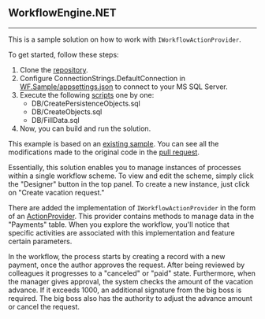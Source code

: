 ## WorkflowEngine.NET

---

This is a sample solution on how to work with `IWorkflowActionProvider`.

To get started, follow these steps:

1. Clone the [repository](https://github.com/Andrew-Solo/SUPPORT-797).
2. Configure ConnectionStrings.DefaultConnection in [WF.Sample/appsettings.json](https://github.com/Andrew-Solo/SUPPORT-797/blob/main/WF.Sample/appsettings.json) to connect to your MS SQL Server.
3. Execute the following [scripts](https://github.com/Andrew-Solo/SUPPORT-797/tree/main/DB) one by one:
   - DB/CreatePersistenceObjects.sql
   - DB/CreateObjects.sql
   - DB/FillData.sql
4. Now, you can build and run the solution.

This example is based on an [existing sample](https://workflowengine.io/documentation/demo-description). You can see all the modifications made to the original code in the [pull request](https://github.com/Andrew-Solo/SUPPORT-797/pull/1).

Essentially, this solution enables you to manage instances of processes within a single workflow scheme. To view and edit the scheme, simply click the "Designer" button in the top panel. To create a new instance, just click on "Create vacation request."

There are added the implementation of `IWorkflowActionProvider` in the form of an [ActionProvider](https://github.com/Andrew-Solo/SUPPORT-797/blob/main/WF.Sample.Business/Workflow/ActionProvider.cs). This provider contains methods to manage data in the "Payments" table. When you explore the workflow, you'll notice that specific activities are associated with this implementation and feature certain parameters.

In the workflow, the process starts by creating a record with a new payment, once the author approves the request. After being reviewed by colleagues it progresses to a "canceled" or "paid" state. Furthermore, when the manager gives approval, the system checks the amount of the vacation advance. If it exceeds 1000, an additional signature from the big boss is required. The big boss also has the authority to adjust the advance amount or cancel the request.